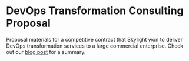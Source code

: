 # DevOps Transformation Consulting Proposal

Proposal materials for a competitive contract that Skylight won to deliver DevOps transformation services to a large commercial enterprise. Check out our [blog post](https://skylight.digital/blog/our-winning-devops-transformation-consulting-proposal/) for a summary.
